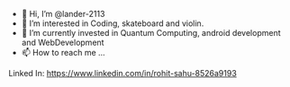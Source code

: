 - 👋 Hi, I’m @lander-2113
- 👀 I’m interested in Coding, skateboard and violin.
- 🌱 I’m currently invested in Quantum Computing, android development and WebDevelopment
- 📫 How to reach me ...

Linked In: https://www.linkedin.com/in/rohit-sahu-8526a9193

<!---
lander-2113/lander-2113 is a ✨ special ✨ repository because its `README.md` (this file) appears on your GitHub profile.
You can click the Preview link to take a look at your changes.
--->
